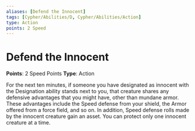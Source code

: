 ```yaml
---
aliases: [Defend the Innocent]
tags: [Cypher/Abilities/D, Cypher/Abilities/Action]
type: Action
points: 2 Speed
---
```


# Defend the Innocent

**Points**: 2 Speed Points
**Type**: Action

For the next ten minutes, if someone you have designated as innocent with the Designation ability stands next to you, that creature shares any defensive advantages that you might have, other than mundane armor. These advantages include the Speed defense from your shield, the Armor offered from a force field, and so on. In addition, Speed defense rolls made by the innocent creature gain an asset. You can protect only one innocent creature at a time.
